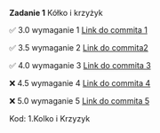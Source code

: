 **Zadanie 1** Kółko i krzyżyk

:white_check_mark: 3.0 wymaganie 1 [Link do commita 1](https://github.com/kprzystalski/workshop_template/commit/hash)

:white_check_mark: 3.5 wymaganie 2 [Link do commita2 ](https://github.com/kprzystalski/workshop_template/commit/hash)

:white_check_mark: 4.0 wymaganie 3 [Link do commita 3](https://github.com/kprzystalski/workshop_template/commit/hash)

:x: 4.5 wymaganie 4 [Link do commita 4](https://github.com/kprzystalski/workshop_template/commit/hash)

:x: 5.0 wymaganie 5 [Link do commita 5](https://github.com/kprzystalski/workshop_template/commit/hash)

Kod: 1.Kolko i Krzyzyk
